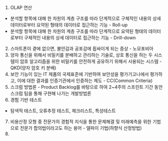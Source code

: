 1. OLAP 연산
- 분석할 항목에 대해 한 차원의 계층 구조를 따라 단계적으로 구체적인 내용의 상세 데이터로부터 요약된 형태의 데이터로 접근하는 기능 - Roll-up
- 분석할 항목에 대해 한 차원의 계층 구조를 따라 단계적으로 요약된 형태의 데이터로부터 구체적인 내용의 상세 데이터로 접근하는 기능 - Drill-down
2. 스마트폰이 곁에 없으면, 불안감과 공포감에 휩싸이게 되는 증상 - 노모포비아
3. 양자 통신을 위해서 비밀키를 분배하고 관리하는 기술로, 상호 통신을 하는 두 시스템이 암호 알고리즘을 위한 비밀키를 안전하게 공유하기 위해서 사용되는 시스템 - QKD(양자 암호 키 분배)
4. 보안 기능이 있는 IT 제품의 국제표준에 기반하여 보안성을 평가기고나에서 평가하고, 이에 대한 결과를 인증기관에서 인증하는 제도 - CC(Common Criteria)
5. 스크럼 방법론 - Product Backlog를 바탕으로 하여 2~4주의 스프린트 기간 동안 스크럼 팀을 통해 구현해 나가는 개발방법론
6. 경험 기반 테스트
- 탐색적 테스트, 오류추정 테스트, 체크리스트, 특성테스트
7. 비용산정 모형 중 전문가의 경험적 지식을 통한 문제해결 및 미래예측을 위한 기법으로 전문가 합의법이라고도 하는 용어 - 델파이 기법(하향식 산정방법)
8.  